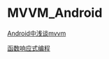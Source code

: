 # MVVM_Android
[Android中浅谈mvvm](./chapter1/qian_tan_mvvm.md)

[函数响应式编程](./chapter2/han_shu_xiang_ying_shi_bian_cheng.md)
